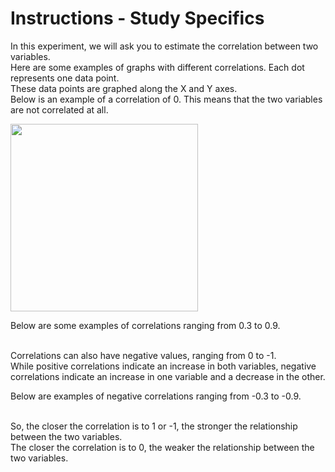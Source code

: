# Instructions - Study Specifics

In this experiment, we will ask you to estimate the correlation between two variables.  
Here are some examples of graphs with different correlations. Each dot represents one data point.  
These data points are graphed along the X and Y axes.  
Below is an example of a correlation of 0. This means that the two variables are not correlated at all.

<img src="./assets/img.png" width="auto" height="300px">

Below are some examples of correlations ranging from 0.3 to 0.9.

<img src="./assets/img_1.png" width="auto" height="3 0px">

Correlations can also have negative values, ranging from 0 to -1.  
While positive correlations indicate an increase in both variables, negative correlations indicate an increase in one variable and a decrease in the other.

Below are examples of negative correlations ranging from -0.3 to -0.9.

<img src="./assets/img_2.png" width="auto" height="3 0px">

So, the closer the correlation is to 1 or -1, the stronger the relationship between the two variables.  
The closer the correlation is to 0, the weaker the relationship between the two variables.

